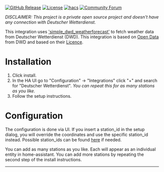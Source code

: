 [![GitHub Release][releases-shield]][releases]
[![License][license-shield]](LICENSE)
[![hacs][hacsbadge]](hacs)
[![Community Forum][forum-shield]][forum]

_DISCLAIMER: This project is a private open source project and doesn't have any connection with Deutscher Wetterdienst._

This integration uses ['simple_dwd_weatherforecast'](https://github.com/FL550/simple_dwd_weatherforecast) to fetch weather data from Deutscher Wetterdienst (DWD). This integration is based on [Open Data](https://www.dwd.de/DE/leistungen/opendata/opendata.html) from DWD and based on their [Licence](https://www.dwd.de/EN/service/copyright/copyright_artikel.html).

# Installation

1. Click install.
1. In the HA UI go to "Configuration" -> "Integrations" click "+" and search for "Deutscher Wetterdienst".
  _You can repeat this for as many stations as you like._
1. Follow the setup instructions.

# Configuration

The configuration is done via UI. If you insert a station_id in the setup dialog, you will override the coordinates and use the specific station_id instead. Possible station_ids can be found [here](https://github.com/FL550/simple_dwd_weatherforecast/blob/master/simple_dwd_weatherforecast/stations.py) if needed.

You can add as many stations as you like. Each will appear as an individual entity in home-assistant. You can add more stations by repeating the second step of the install instructions.

<!---->

***

[hacs]: https://github.com/custom-components/hacs
[hacsbadge]: https://img.shields.io/badge/HACS-Default-orange.svg?style=for-the-badge
[forum-shield]: https://img.shields.io/badge/community-forum-brightgreen.svg?style=for-the-badge
[forum]: https://community.home-assistant.io/t/deutscher-wetterdienst-dwd/217488
[license-shield]: https://img.shields.io/github/license/custom-components/blueprint.svg?style=for-the-badge
[releases-shield]: https://img.shields.io/github/release/FL550/dwd_weather.svg?style=for-the-badge
[releases]: https://github.com/FL550/dwd_weather/releases
